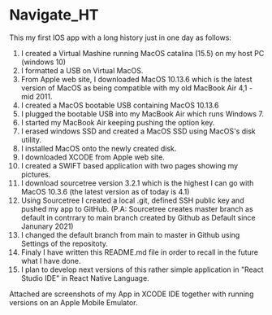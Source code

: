 # Navigate_HT
This my first IOS app with a long history just in one day as follows:
1) I created a Virtual Mashine running MacOS catalina (15.5) on my host PC (windows 10)
2) I formatted a USB on Virtual MacOS.
3) From Apple web site, I downloaded MacOS 10.13.6 which is the latest version of MacOS 
   as being compatible with my old MacBook Air 4,1 - mid 2011.
4) I created a MacOS bootable USB containing MacOS 10.13.6
5) I plugged the bootable USB into my MacBook Air which runs Windows 7.
6) I started my MacBook Air keeping pushing the option key.
7) I erased windows SSD and created a MacOS SSD using MacOS's disk utility.
8) I installed MacOS onto the newly created disk.
9) I downloaded XCODE from Apple web site.
10) I created a SWIFT based application with two pages showing my pictures.
11) I download sourcetree version 3.2.1 which is the highest I can go with MacOS 10.3.6 (the latest version as of today is 4.1)
12) Using Sourcetree I created a local .git, defined SSH public key and pushed my app to GitHub.
    (P.A: Sourcetree creates master branch as default in contrrary to main branch created by Github as Default since Janunary 2021)
13) I changed the default branch from main to master in Github using Settings of the repositoty.
14) Finaly I have written this README.md file in order to recall in the future what I have done.
15) I plan to develop next versions of this rather simple application in "React Studio IDE" in React Native Language. 

Attached are screenshots of my App in XCODE IDE together with running versions on an Apple Mobile Emulator.
